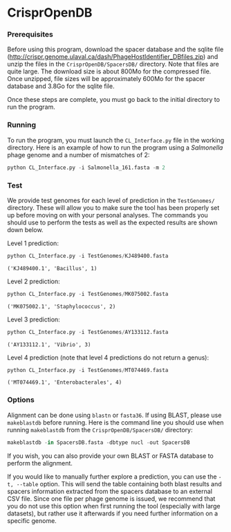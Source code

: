 # CrisprOpenDB

### Prerequisites

Before using this program, download the spacer database and the sqlite file (http://crispr.genome.ulaval.ca/dash/PhageHostIdentifier_DBfiles.zip) and unzip the files in the `CrisprOpenDB/SpacersDB/` directory. Note that files are quite large. The download size is about 800Mo for the compressed file. Once unzipped, file sizes will be approximately 600Mo for the spacer database and 3.8Go for the sqlite file.

Once these steps are complete, you must go back to the initial directory to run the program.

### Running

To run the program, you must launch the `CL_Interface.py` file in the working directory.
Here is an example of how to run the program using a *Salmonella* phage genome and a number of mismatches of 2:
```python
python CL_Interface.py -i Salmonella_161.fasta -m 2
```
### Test

We provide test genomes for each level of prediction in the `TestGenomes/` directory. These will allow you to make sure the tool has been properly set up before moving on with your personal analyses.
The commands you should use to perform the tests as well as the expected results are shown down below.

Level 1 prediction:
```python
python CL_Interface.py -i TestGenomes/KJ489400.fasta
```
`('KJ489400.1', 'Bacillus', 1)`

Level 2 prediction:
```python
python CL_Interface.py -i TestGenomes/MK075002.fasta
```
`('MK075002.1', 'Staphylococcus', 2)`

Level 3 prediction:
```python
python CL_Interface.py -i TestGenomes/AY133112.fasta
```
`('AY133112.1', 'Vibrio', 3)`

Level 4 prediction (note that level 4 predictions do not return a genus):
```python
python CL_Interface.py -i TestGenomes/MT074469.fasta
```
`('MT074469.1', 'Enterobacterales', 4)`

### Options

Alignment can be done using `blastn` or `fasta36`. If using BLAST, please use `makeblastdb` before running. Here is the command line you should use when running `makeblastdb` from the `CrisprOpenDB/SpacersDB/` directory:
```python
makeblastdb -in SpacersDB.fasta -dbtype nucl -out SpacersDB
```
If you wish, you can also provide your own BLAST or FASTA database to perform the alignment.

If you would like to manually further explore a prediction, you can use the `-t, --table` option. This will send the table containing both blast results and spacers information extracted from the spacers database to an external CSV file. Since one file per phage genome is issued, we recommend that you do not use this option when first running the tool (especially with large datasets), but rather use it afterwards if you need further information on a specific genome.

